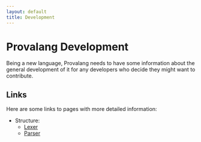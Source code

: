 ```yaml
---
layout: default
title: Development
---
```

# Provalang Development
Being a new language, Provalang needs to have some information about the general development of it for any developers who decide they might want to contribute.

## Links
Here are some links to pages with more detailed information:

 * Structure:
   * [Lexer][lex]
   * [Parser][pars]

 [lex]: ./struct-lexer/
 [pars]: ./struct-parser/